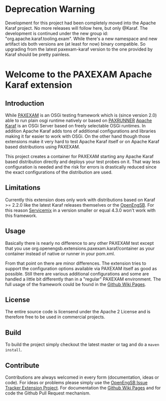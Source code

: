 # Deprecation Warning

Development for this project had been completely moved into the Apache Karaf project. No more releases will
follow here, but only @Karaf. The development is continued under the new group id: "org.apache.karaf.tooling.exam".
While there's a new namespace and new artifact ids both versions are (at least for now) binary compatible. So
upgrading from the latest paxexam-karaf version to the one provided by Karaf should be pretty painless.

# Welcome to the PAXEXAM Apache Karaf extension

## Introduction

While [PAXEXAM](http://team.ops4j.org/wiki/display/paxexam/Pax+Exam) is an OSGi testing framework which is (since 
version 2.0) able to run plain osgi runtime natively or based on 
[PAXRUNNER](http://team.ops4j.org/wiki/display/paxrunner/Pax+Runner) [Apache Karaf](http://karaf.apache.org) is an 
OSGi Server based on freely selectable OSGi runtimes. In addition Apache Karaf adds tons of additional configurations 
and libraries making it far easier to work with OSGi. On the other hand though those extensions make it very hard to 
test Apache Karaf itself or on Apache Karaf based distributions using PAXEXAM.

This project creates a container for PAXEXAM starting any Apache Karaf based distribution directly and deploys your 
test probes on it. That way less configuration is needed and the risk for errors is drastically reduced since the
exact configurations of the distribution are used.

## Limitations

Currently this extension does only work with distributions based on Karaf >= 2.2.0 like the latest Karaf releases
themselves or the [OpenEngSB](http://openengsb.org). For this reason [Servicemix](http://servicemix.apache.org) in
a version smaller or equal 4.3.0 won't work with this framework.

## Usage

Basically there is nearly no difference to any other PAXEXAM test except that you use
org.openengsb.extensions.paxexam.karaf/container as your container instead of native or runner in your pom.xml.

From that point on there are minor differences. The extension tries to support the configuration options available 
via PAXEXAM itself as good as possible. Still there are various additional configurations and some are handled 
a little bit differently than in a "regular" PAXEXAM environment. The full usage of the framework could be
found in the [Github Wiki Pages](https://github.com/openengsb/labs-paxexam-karaf/wiki).

## License

The entire source code is licensend under the Apache 2 License and is therefore free to be used in commercial
projects.

## Build

To build the project simply checkout the latest master or tag and do a `maven install`.

## Contribute

Contributions are always welcomed in every form (documentation, ideas or code). For ideas or problems please
simply use the [OpenEngSB Issue Tracker Extension Project](issues.openengsb.org).
For documentation the [Github Wiki Pages](https://github.com/openengsb/labs-paxexam-karaf/wiki) 
and for code the Github Pull Request mechanism.

